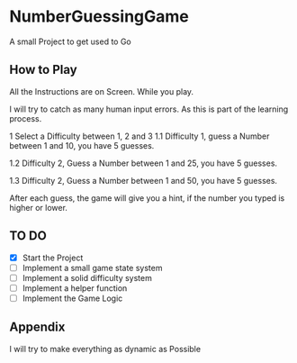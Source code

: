
# NumberGuessingGame

A small Project to get used to Go

## How to Play

All the Instructions are on Screen. While you play.

I will try to catch as many human input errors. As this is part of the learning process.

1 Select a Difficulty between 1, 2 and 3
1.1 Difficulty 1, guess a Number between 1 and 10, you have 5 guesses.

1.2 Difficulty 2, Guess a Number between 1 and 25, you have 5 guesses.

1.3 Difficulty 2, Guess a Number between 1 and 50, you have 5 guesses.

After each guess, the game will give you a hint, if the number you typed is higher or lower.

## TO DO

- [x] Start the Project
- [ ] Implement a small game state system
- [ ] Implement a solid difficulty system
- [ ] Implement a helper function
- [ ] Implement the Game Logic

## Appendix

I will try to make everything as dynamic as Possible

